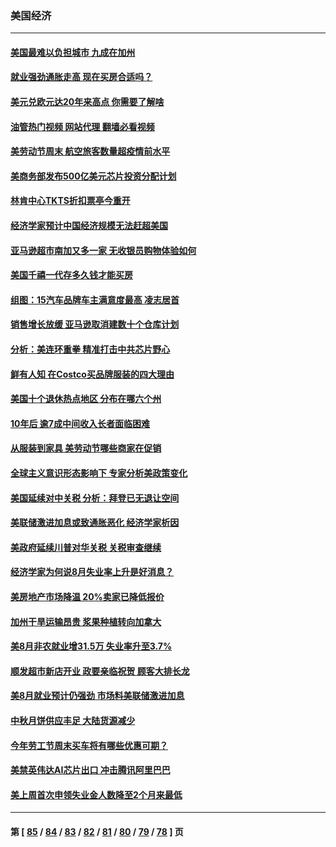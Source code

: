 ### 美国经济
---
#### [美国最难以负担城市 九成在加州](../../pages/ncid1078158/n13818856.md?09071245) 
#### [就业强劲通胀走高 现在买房合适吗？](../../pages/ncid1078158/n13818832.md?09071245) 
#### [美元兑欧元达20年来高点 你需要了解啥](../../pages/ncid1078158/n13818733.md?09071245) 
#### [油管热门视频 网站代理 翻墙必看视频](http://209.222.30.114:81/youtube.html?09071245)
#### [美劳动节周末 航空旅客数量超疫情前水平](../../pages/ncid1078158/n13818791.md?09071245) 
#### [美商务部发布500亿美元芯片投资分配计划](../../pages/ncid1078158/n13818517.md?09071245) 
#### [林肯中心TKTS折扣票亭今重开](../../pages/ncid1078158/n13818232.md?09071245) 
#### [经济学家预计中国经济规模无法赶超美国](../../pages/ncid1078158/n13817987.md?09071245) 
#### [亚马逊超市南加又多一家 无收银员购物体验如何](../../pages/ncid1078158/n13818176.md?09071245) 
#### [美国千禧一代存多久钱才能买房](../../pages/ncid1078158/n13818064.md?09071245) 
#### [组图：15汽车品牌车主满意度最高 凌志居首](../../pages/ncid1078158/n13812566.md?09071245) 
#### [销售增长放缓 亚马逊取消建数十个仓库计划](../../pages/ncid1078158/n13817312.md?09071245) 
#### [分析：美连环重拳 精准打击中共芯片野心](../../pages/ncid1078158/n13817007.md?09071245) 
#### [鲜有人知 在Costco买品牌服装的四大理由](../../pages/ncid1078158/n13810339.md?09071245) 
#### [美国十个退休热点地区 分布在哪六个州](../../pages/ncid1078158/n13814248.md?09071245) 
#### [10年后 逾7成中间收入长者面临困难](../../pages/ncid1078158/n13816994.md?09071245) 
#### [从服装到家具 美劳动节哪些商家在促销](../../pages/ncid1078158/n13816472.md?09071245) 
#### [全球主义意识形态影响下 专家分析美政策变化](../../pages/ncid1078158/n13816547.md?09071245) 
#### [美国延续对中关税 分析：拜登已无退让空间](../../pages/ncid1078158/n13816637.md?09071245) 
#### [美联储激进加息或致通胀恶化 经济学家析因](../../pages/ncid1078158/n13816494.md?09071245) 
#### [美政府延续川普对华关税 关税审查继续](../../pages/ncid1078158/n13816548.md?09071245) 
#### [经济学家为何说8月失业率上升是好消息？](../../pages/ncid1078158/n13816475.md?09071245) 
#### [美房地产市场降温 20%卖家已降低报价](../../pages/ncid1078158/n13816469.md?09071245) 
#### [加州干旱运输昂贵 浆果种植转向加拿大](../../pages/ncid1078158/n13816419.md?09071245) 
#### [美8月非农就业增31.5万 失业率升至3.7%](../../pages/ncid1078158/n13816299.md?09071245) 
#### [顺发超市新店开业 政要亲临祝贺 顾客大排长龙](../../pages/ncid1078158/n13815928.md?09071245) 
#### [美8月就业预计仍强劲 市场料美联储激进加息](../../pages/ncid1078158/n13815752.md?09071245) 
#### [中秋月饼供应丰足 大陆货源减少](../../pages/ncid1078158/n13815795.md?09071245) 
#### [今年劳工节周末买车将有哪些优惠可期？](../../pages/ncid1078158/n13815745.md?09071245) 
#### [美禁英伟达AI芯片出口 冲击腾讯阿里巴巴](../../pages/ncid1078158/n13815585.md?09071245) 
#### [美上周首次申领失业金人数降至2个月来最低](../../pages/ncid1078158/n13815569.md?09071245) 

---
#### 第 [ [85](./85.md?09071245) / [84](./84.md?09071245) / [83](./83.md?09071245) / [82](./82.md?09071245) / [81](./81.md?09071245) / [80](./80.md?09071245) / [79](./79.md?09071245) / [78](./78.md?09071245) ] 页
